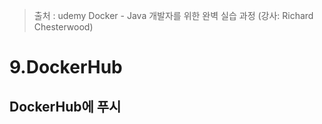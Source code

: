 > 출처 : udemy Docker - Java 개발자를 위한 완벽 실습 과정 (강사: Richard Chesterwood)

# 9.DockerHub
## DockerHub에 푸시
